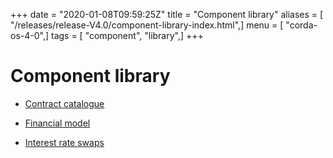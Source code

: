 +++
date = "2020-01-08T09:59:25Z"
title = "Component library"
aliases = [ "/releases/release-V4.0/component-library-index.html",]
menu = [ "corda-os-4-0",]
tags = [ "component", "library",]
+++


# Component library


* [Contract catalogue](contract-catalogue.md)

* [Financial model](financial-model.md)

* [Interest rate swaps](contract-irs.md)



